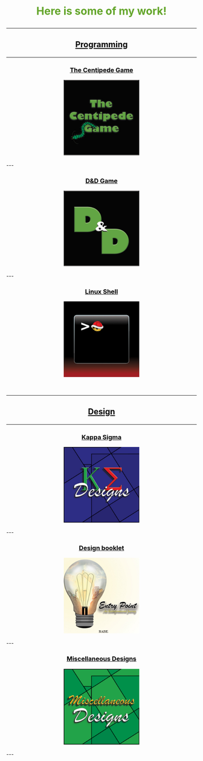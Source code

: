 <h1><p align="middle"><font color="#63a52a">Here is some of my work!</font></p></h1>
<hr size="5" color="black">
<h2><p align="middle"><font color="black"><u>Programming</u></font></p></h2>
<hr size="5" color="black">
<h3><p align="middle"><a href="https://github.com/ClarkRabe/Centipede-Game"><font color="black">The Centipede Game</font></a></p></h3>
<p align="middle"><img src="images/centipede.jpg?raw=true" height="200" width="200"/></p>
---
<h3><p align="middle"><a href="https://github.com/ClarkRabe/Dungeon-Game"><font color="black">D&D Game</font></a></p></h3>
<p align="middle"><img src="images/dnd.jpg?raw=true" height="200" width="200"/></p>
---
<h3><p align="middle"><a href="https://github.com/ClarkRabe/Basic_Shell"><font color="black">Linux Shell</font></a></p></h3>
<p align="middle"><img src="images/shellimg.jpg?raw=true" height="200" width="200"/></p>
<br>
<hr size="5" color="black">
<h2><p align="middle"><font color="black"><u>Design</u></font></p></h2>
<hr size="5" color="black">
<h3><p align="middle"><a href="https://github.com/ClarkRabe/Fraternity_Designs"><font color="black">Kappa Sigma</font></a></p></h3>
<p align="middle"><img src="images/ke_cover.jpg?raw=true" height="200" width="200"/></p>
---
<h3><p align="middle"><a href="https://github.com/ClarkRabe/clarkrabe.github.io/blob/master/pdf/desn216_final-booklet_120919_v2_CR.pdf"><font color="black">Design booklet</font></a></p></h3>
<p align="middle"><img src="images/project_cover.jpg?raw=true" height="200" width="200"/></p>
---
<h3><p align="middle"><a href="https://github.com/ClarkRabe/Misc_Designs"><font color="black">Miscellaneous Designs</font></a></p></h3>
<p align="middle"><img src="images/misc_cover.jpg?raw=true" height="200" width="200"/></p>
---
